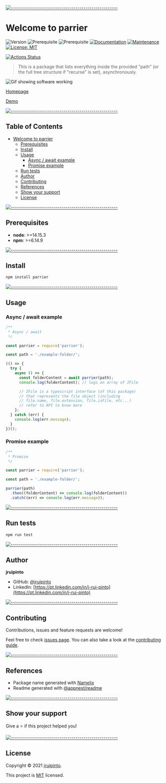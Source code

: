 <!-- ⚠️ This README has been generated from the file(s) "blueprint.md" ⚠️-->
[![-----------------------------------------------------](https://raw.githubusercontent.com/andreasbm/readme/master/assets/lines/aqua.png)](#welcome-to--pkgname-)

# Welcome to parrier

![Version](https://img.shields.io/badge/version-0.1.0--alpha-blue.svg?cacheSeconds=2592000)
![Prerequisite](https://img.shields.io/badge/node-%3E%3D14.15.3-blue.svg)
![Prerequisite](https://img.shields.io/badge/npm-%3E%3D6.14.9-blue.svg)
[![Documentation](https://img.shields.io/badge/documentation-yes-brightgreen.svg)](https://jruipinto.github.io/parrier/)
[![Maintenance](https://img.shields.io/badge/Maintained%3F-yes-green.svg)](https://github.com/jruipinto/parrier/graphs/commit-activity)
[![License: MIT](https://img.shields.io/github/license/jruipinto/parrier)](https://github.com/jruipinto/parrier/blob/master/LICENSE)

[![Actions Status](https://github.com/jruipinto/parrier/workflows/npm-publish/badge.svg)](https://github.com/jruipinto/parrier/actions)


> This is a package that lists everything inside the provided "path" (or the full tree structure if "recurse" is set), asynchronously.

![Gif showing software working](preview.gif "Preview Gif")

[Homepage](https://jruipinto.github.io/parrier/)


[Demo](demo.com/demo)


[![-----------------------------------------------------](https://raw.githubusercontent.com/andreasbm/readme/master/assets/lines/aqua.png)](#table-of-contents)

## Table of Contents

* [Welcome to parrier](#welcome-to-parrier)
	* [Prerequisites](#prerequisites)
	* [Install](#install)
	* [Usage](#usage)
		* [Async / await example](#async--await-example)
		* [Promise example](#promise-example)
	* [Run tests](#run-tests)
	* [Author](#author)
	* [Contributing](#contributing)
	* [References](#references)
	* [Show your support](#show-your-support)
	* [License](#license)



[![-----------------------------------------------------](https://raw.githubusercontent.com/andreasbm/readme/master/assets/lines/aqua.png)](#prerequisites)

## Prerequisites


* **node**: >=14.15.3
* **npm**: >=6.14.9
      

[![-----------------------------------------------------](https://raw.githubusercontent.com/andreasbm/readme/master/assets/lines/aqua.png)](#install)

## Install

```sh
npm install parrier
```



[![-----------------------------------------------------](https://raw.githubusercontent.com/andreasbm/readme/master/assets/lines/aqua.png)](#usage)

## Usage

### Async / await example

```js
/**
 * Async / await
 */

const parrier = require('parrier');

const path = './example-folder/';

(() => {
  try {
    async () => {
      const folderContent = await parrier(path);
      console.log(folderContent); // logs an array of IFile

      // IFile is a typescript interface (of this package)
      // that represents the file object (including
      // file.name, file.extension, file.isFile, etc...)
      // refer to API to know more
    };
  } catch (err) {
    console.log(err.message);
  }
})();
```

### Promise example

```js
/**
 * Promise
 */

const parrier = require('parrier');

const path = './example-folder/';

parrier(path)
  .then((folderContent) => console.log(folderContent))
  .catch((err) => console.log(err.message));
```


[![-----------------------------------------------------](https://raw.githubusercontent.com/andreasbm/readme/master/assets/lines/aqua.png)](#run-tests)

## Run tests

```sh
npm run test
```



[![-----------------------------------------------------](https://raw.githubusercontent.com/andreasbm/readme/master/assets/lines/aqua.png)](#author)

## Author


**jruipinto**


- GitHub: [@jruipinto](https://github.com/jruipinto)
- LinkedIn: [https://pt.linkedin.com/in/j-rui-pinto](https://pt.linkedin.com/in/j-rui-pinto)


[![-----------------------------------------------------](https://raw.githubusercontent.com/andreasbm/readme/master/assets/lines/aqua.png)](#contributing)

## Contributing

Contributions, issues and feature requests are welcome!

Feel free to check [issues page](https://github.com/jruipinto/parrier/issues). You can also take a look at the [contributing guide](https://github.com/jruipinto/parrier/blob/master/CONTRIBUTING.md).


[![-----------------------------------------------------](https://raw.githubusercontent.com/andreasbm/readme/master/assets/lines/aqua.png)](#references)

## References

- Package name generated with [Namelix](https://namelix.com)
- Readme generated with [@appnest/readme](https://github.com/andreasbm/readme)


[![-----------------------------------------------------](https://raw.githubusercontent.com/andreasbm/readme/master/assets/lines/aqua.png)](#show-your-support)

## Show your support

Give a ⭐️ if this project helped you!



[![-----------------------------------------------------](https://raw.githubusercontent.com/andreasbm/readme/master/assets/lines/aqua.png)](#license)

## License

Copyright © 2021 [jruipinto](https://github.com/jruipinto).

This project is [MIT](https://github.com/jruipinto/parrier/blob/master/LICENSE) licensed.